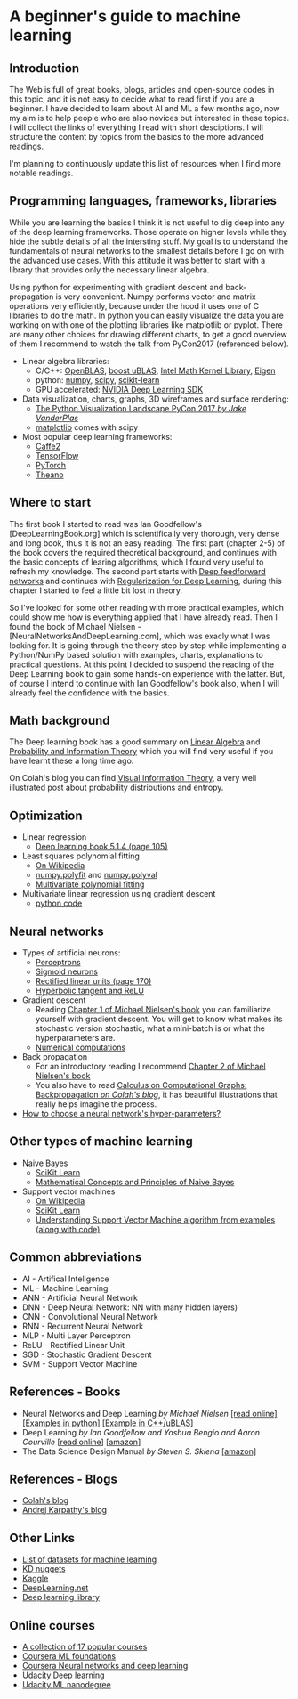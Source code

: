 # A beginner's guide to machine learning

## Introduction
The Web is full of great books, blogs, articles and open-source codes in this topic, and it is not easy to decide what to read first if you are a beginner. I have decided to learn about AI and ML a few months ago, now my aim is to help people who are also novices but interested in these topics. I will collect the links of everything I read with short desciptions. I will structure the content by topics from the basics to the more advanced readings.

I'm planning to continuously update this list of resources when I find more notable readings.

## Programming languages, frameworks, libraries
While you are learning the basics I think it is not useful to dig deep into any of the deep learning frameworks. Those operate on higher levels while they hide the subtle details of all the intersting stuff. My goal is to understand the fundamentals of neural networks to the smallest details before I go on with the advanced use cases. With this attitude it was better to start with a library that provides only the necessary linear algebra.

Using python for experimenting with gradient descent and back-propagation is very convenient. Numpy performs vector and matrix operations very efficiently, because under the hood it uses one of C libraries to do the math. In python you can easily visualize the data you are working on with one of the plotting libraries like matplotlib or pyplot. There are many other choices for drawing different charts, to get a good overview of them I recommend to watch the talk from PyCon2017 (referenced below).
  
  - Linear algebra libraries:
    - C/C++: [OpenBLAS](http://www.openblas.net/), [boost uBLAS](http://www.boost.org/doc/libs/1_65_1/libs/numeric/ublas/doc/index.html), [Intel Math Kernel Library](https://software.intel.com/en-us/mkl), [Eigen](https://eigen.tuxfamily.org/dox/) 
    - python: [numpy](http://www.numpy.org/), [scipy](https://scipy.org/), [scikit-learn](http://scikit-learn.org/stable/)
    - GPU accelerated: [NVIDIA Deep Learning SDK](https://developer.nvidia.com/deep-learning-software)
  - Data visualization, charts, graphs, 3D wireframes and surface rendering:
    - [The Python Visualization Landscape PyCon 2017 *by Jake VanderPlas*](https://youtu.be/FytuB8nFHPQ)
    - [matplotlib](https://matplotlib.org/) comes with scipy
  - Most popular deep learning frameworks:
    - [Caffe2](https://www.caffe2.ai/)
    - [TensorFlow](https://www.tensorflow.org/)
    - [PyTorch](http://pytorch.org/)
    - [Theano](http://deeplearning.net/software/theano/)

## Where to start

The first book I started to read was Ian Goodfellow's [DeepLearningBook.org] which is scientifically very thorough, very dense and long book, thus it is not an easy reading.
The first part (chapter 2-5) of the book covers the required theoretical background, and continues with the basic concepts of learing algorithms, which I found very useful to refresh my knowledge. The second part starts with [Deep feedforward networks](http://www.deeplearningbook.org/contents/mlp.html) and continues with [Regularization for Deep Learning](http://www.deeplearningbook.org/contents/regularization.html), during this chapter I started to feel a little bit lost in theory.

So I've looked for some other reading with more practical examples, which could show me how is everything applied that I have already read. Then I found the book of Michael Nielsen - [NeuralNetworksAndDeepLearning.com], which was exacly what I was looking for.
It is going through the theory step by step while implementing a Python/NumPy based solution with examples, charts, explanations to practical questions. At this point I decided to suspend the reading of the Deep Learning book to gain some hands-on experience with the latter. But, of course I intend to continue with Ian Goodfellow's book also, when I will already feel the confidence with the basics.

## Math background

  The Deep learning book has a good summary on [Linear Algebra](http://www.deeplearningbook.org/contents/linear_algebra.html) and [Probability and Information Theory](http://www.deeplearningbook.org/contents/prob.html) which you will find very useful if you have learnt these a long time ago.
  
  On Colah's blog you can find [Visual Information Theory](http://colah.github.io/posts/2015-09-Visual-Information/), a very well illustrated post about probability distributions and entropy. 

## Optimization
- Linear regression
  - [Deep learning book 5.1.4 (page 105)](http://www.deeplearningbook.org/contents/ml.html)
- Least squares polynomial fitting
  - [On Wikipedia](https://en.wikipedia.org/wiki/Linear_least_squares_(mathematics)#Weighted_linear_least_squares)
  - [numpy.polyfit](https://docs.scipy.org/doc/numpy-1.10.0/reference/generated/numpy.polyfit.html) and [numpy.polyval](https://docs.scipy.org/doc/numpy-1.13.0/reference/generated/numpy.polyval.html)
  - [Multivariate polynomial fitting](https://github.com/mrocklin/multipolyfit)
- Multivariate linear regression using gradient descent
  - [python code](https://gist.github.com/samueljackson92/8148506)

## Neural networks
- Types of artificial neurons:
  - [Perceptrons](http://neuralnetworksanddeeplearning.com/chap1.html#perceptrons)
  - [Sigmoid neurons](http://neuralnetworksanddeeplearning.com/chap1.html#sigmoid_neurons)
  - [Rectified linear units (page 170)](http://www.deeplearningbook.org/contents/mlp.html)
  - [Hyperbolic tangent and ReLU](http://neuralnetworksanddeeplearning.com/chap3.html#other_models_of_artificial_neuron)
- Gradient descent
  - Reading [Chapter 1 of Michael Nielsen's book](http://neuralnetworksanddeeplearning.com/chap1.html#learning_with_gradient_descent) you can familiarize yourself with gradient descent. You will get to know what makes its stochastic version stochastic, what a mini-batch is or what the hyperparameters are.
   - [Numerical computations](http://www.deeplearningbook.org/contents/numerical.html)
- Back propagation
  - For an introductory reading I recommend [Chapter 2 of Michael Nielsen's book](http://neuralnetworksanddeeplearning.com/chap2.html)
  - You also have to read [Calculus on Computational Graphs: Backpropagation *on Colah's blog*](http://colah.github.io/posts/2015-08-Backprop/), it has beautiful illustrations that really helps imagine the process.
- [How to choose a neural network's hyper-parameters?](http://neuralnetworksanddeeplearning.com/chap3.html#how_to_choose_a_neural_network's_hyper-parameters)

## Other types of machine learning
- Naive Bayes
  - [SciKit Learn](http://scikit-learn.org/stable/modules/naive_bayes.html)
  - [Mathematical Concepts and Principles of Naive Bayes](https://software.intel.com/articles/mathematical-concepts-and-principles-of-naive-bayes)
- Support vector machines
  - [On Wikipedia](https://en.wikipedia.org/wiki/Support_vector_machine)
  - [SciKit Learn](http://scikit-learn.org/stable/modules/svm.html)
  - [Understanding Support Vector Machine algorithm from examples (along with code)](https://www.analyticsvidhya.com/blog/2017/09/understaing-support-vector-machine-example-code/)

## Common abbreviations
- AI - Artifical Inteligence
- ML - Machine Learning
- ANN - Artificial Neural Network
- DNN - Deep Neural Network: NN with many hidden layers)
- CNN - Convolutional Neural Network
- RNN - Recurrent Neural Network
- MLP - Multi Layer Perceptron
- ReLU - Rectified Linear Unit
- SGD - Stochastic Gradient Descent
- SVM - Support Vector Machine

## References - Books
- Neural Networks and Deep Learning *by Michael Nielsen* [[read online]](http://neuralnetworksanddeeplearning.com) [[Examples in python]](https://github.com/mnielsen/neural-networks-and-deep-learning) [[Example in C++/uBLAS]](https://github.com/GarethRichards/Machine-Learning-CPP/blob/master/README.md)
- Deep Learning *by Ian Goodfellow and Yoshua Bengio and Aaron Courville* [[read online]](http://www.deeplearningbook.org) [[amazon]](https://www.amazon.com/dp/0262035618/)
- The Data Science Design Manual *by Steven S. Skiena* [[amazon]](https://www.amazon.com/dp/3319554433/)

## References - Blogs
- [Colah's blog](http://colah.github.io/)
- [Andrej Karpathy's blog](http://karpathy.github.io/)

## Other Links
- [List of datasets for machine learning](https://en.wikipedia.org/wiki/List_of_datasets_for_machine_learning_research)
- [KD nuggets](https://www.kdnuggets.com/)
- [Kaggle](https://www.kaggle.com/)
- [DeepLearning.net](http://deeplearning.net/)
- [Deep learning library](https://www.cse.iitk.ac.in/users/sigml/lec/DeepLearningLib.pdf)

## Online courses
- [A collection of 17 popular courses](https://www.marketingaiinstitute.com/blog/17-artificial-intelligence-courses-to-take-online)
- [Coursera ML foundations](https://www.coursera.org/learn/ml-foundations)
- [Coursera Neural networks and deep learning](https://www.coursera.org/learn/neural-networks-deep-learning)
- [Udacity Deep learning](https://www.udacity.com/course/deep-learning--ud730)
- [Udacity ML nanodegree](https://www.udacity.com/course/machine-learning-engineer-nanodegree--nd009#)
